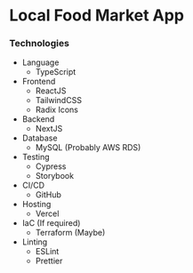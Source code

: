 # Local Food Market App

### Technologies

- Language
    - TypeScript
- Frontend
    - ReactJS
    - TailwindCSS
    - Radix Icons
- Backend
    - NextJS
- Database
    - MySQL (Probably AWS RDS)
- Testing
    - Cypress
    - Storybook
- CI/CD
    - GitHub
- Hosting
    - Vercel
- IaC (If required)
    - Terraform (Maybe)
- Linting
    - ESLint
    - Prettier
